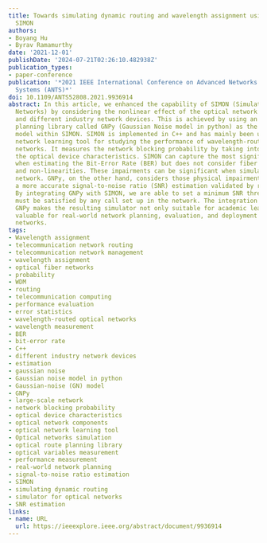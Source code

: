 ```yaml
---
title: Towards simulating dynamic routing and wavelength assignment using GNPy and
  SIMON
authors:
- Boyang Hu
- Byrav Ramamurthy
date: '2021-12-01'
publishDate: '2024-07-21T02:26:10.482938Z'
publication_types:
- paper-conference
publication: '*2021 IEEE International Conference on Advanced Networks and Telecommunications
  Systems (ANTS)*'
doi: 10.1109/ANTS52808.2021.9936914
abstract: In this article, we enhanced the capability of SIMON (Simulator for Optical
  Networks) by considering the nonlinear effect of the optical network components
  and different industry network devices. This is achieved by using an optical route
  planning library called GNPy (Gaussian Noise model in python) as the calculation
  model within SIMON. SIMON is implemented in C++ and has mainly been used as an optical
  network learning tool for studying the performance of wavelength-routed optical
  networks. It measures the network blocking probability by taking into consideration
  the optical device characteristics. SIMON can capture the most significant impairments
  when estimating the Bit-Error Rate (BER) but does not consider fiber dispersion
  and non-linearities. These impairments can be significant when simulating a large-scale
  network. GNPy, on the other hand, considers those physical impairments and can give
  a more accurate signal-to-noise ratio (SNR) estimation validated by real-world measurements.
  By integrating GNPy with SIMON, we are able to set a minimum SNR threshold, which
  must be satisfied by any call set up in the network. The integration of SIMON and
  GNPy makes the resulting simulator not only suitable for academic learning but also
  valuable for real-world network planning, evaluation, and deployment of optical
  networks.
tags:
- Wavelength assignment
- telecommunication network routing
- telecommunication network management
- wavelength assignment
- optical fiber networks
- probability
- WDM
- routing
- telecommunication computing
- performance evaluation
- error statistics
- wavelength-routed optical networks
- wavelength measurement
- BER
- bit-error rate
- C++
- different industry network devices
- estimation
- gaussian noise
- Gaussian noise model in python
- Gaussian-noise (GN) model
- GNPy
- large-scale network
- network blocking probability
- optical device characteristics
- optical network components
- optical network learning tool
- Optical networks simulation
- optical route planning library
- optical variables measurement
- performance measurement
- real-world network planning
- signal-to-noise ratio estimation
- SIMON
- simulating dynamic routing
- simulator for optical networks
- SNR estimation
links:
- name: URL
  url: https://ieeexplore.ieee.org/abstract/document/9936914
---
```

